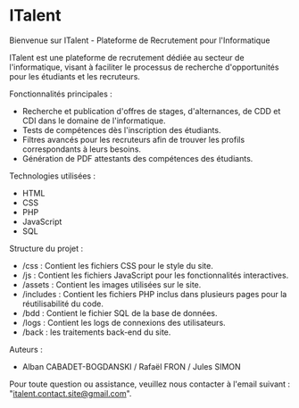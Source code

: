 # ITalent
Bienvenue sur ITalent - Plateforme de Recrutement pour l'Informatique

ITalent est une plateforme de recrutement dédiée au secteur de l'informatique, visant à faciliter le processus de recherche d'opportunités pour les étudiants et les recruteurs.

Fonctionnalités principales :
- Recherche et publication d'offres de stages, d'alternances, de CDD et CDI dans le domaine de l'informatique.
- Tests de compétences dès l'inscription des étudiants.
- Filtres avancés pour les recruteurs afin de trouver les profils correspondants à leurs besoins.
- Génération de PDF attestants des compétences des étudiants. 

Technologies utilisées :
- HTML
- CSS 
- PHP 
- JavaScript 
- SQL

Structure du projet :
- /css : Contient les fichiers CSS pour le style du site.
- /js : Contient les fichiers JavaScript pour les fonctionnalités interactives.
- /assets : Contient les images utilisées sur le site.
- /includes : Contient les fichiers PHP inclus dans plusieurs pages pour la réutilisabilité du code.
- /bdd : Contient le fichier SQL de la base de données.
- /logs : Contient les logs de connexions des utilisateurs.
- /back : les traitements back-end du site.

Auteurs :
- Alban CABADET-BOGDANSKI / Rafaël FRON / Jules SIMON

Pour toute question ou assistance, veuillez nous contacter à l'email suivant : "italent.contact.site@gmail.com".